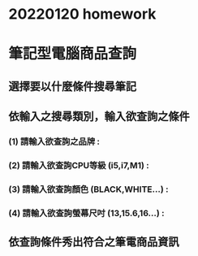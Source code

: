 # 20220120 homework
 # **筆記型電腦商品查詢**
## 選擇要以什麼條件搜尋筆記

## 依輸入之搜尋類別，輸入欲查詢之條件
###  (1) 請輸入欲查詢之品牌 : 
###  (2) 請輸入欲查詢CPU等級 (i5,i7,M1) : 
###  (3) 請輸入欲查詢顏色 (BLACK,WHITE...) :  
###  (4) 請輸入欲查詢螢幕尺吋 (13,15.6,16...) :  

## 依查詢條件秀出符合之筆電商品資訊
